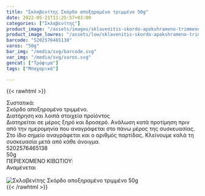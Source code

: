 ```yaml
---
title: "Σκλαβενίτης Σκόρδο αποξηραμένο τριμμένο 50g"
date: 2022-05-21T11:25:57+03:00
categories: ["Σκλαβενίτης"]
product_image: "/assets/images/sklavenitis-skordo-apokshrameno-trimmeno-50g.jpg"
product_image_lowres: "/assets/low/sklavenitis-skordo-apokshrameno-trimmeno-50g.jpg"
barcode: "5202576465138"
varos: "50g"
bar_img: "/media/svg/barcode.svg"
var_img: "/media/svg/varos.svg"
gencat: ["Τρόφιμα"]
tags: ["Μπαχαρικά"]

---
```

{{< rawhtml >}}

<div class="sload611"><div class="product"><div id="sistatika">Συστατικά:</div><div class="alltext">Σκόρδο αποξηραμένο τριμμένο.</div><div id="loipa">Διατήρηση και λοιπά στοιχεία προϊόντος</div><div class="alltext">Διατηρείται σε μέρος ξηρό και δροσερό. Aνάλωση κατά προτίμηση πριν από την ημερομηνία που αναγράφεται στο πάνω μέρος της συσκευασίας. Στο ίδιο σημείο αναγράφεται και ο αριθμός παρτίδας. Κλείνουμε καλά τη συσκευασία μετά από κάθε άνοιγμα.</div><div id="barcode"><div id="barimage1"></div><span id="bartext">5202576465138</span></div><div id="varos"><div id="varosimage1"></div><span id="varostext">50g</span></div><div id="kivotio">ΠΕΡΙΕΧΟΜΕΝΟ ΚΙΒΩΤΙΟΥ:<br>Αναμένεται</div><br><div class="pimg"><img alt="Σκλαβενίτης Σκόρδο αποξηραμένο τριμμένο 50g" title="Σκλαβενίτης Σκόρδο αποξηραμένο τριμμένο 50g" src="/assets/images/sklavenitis-skordo-apokshrameno-trimmeno-50g.jpg"></div></div></div>
{{< /rawhtml >}}



